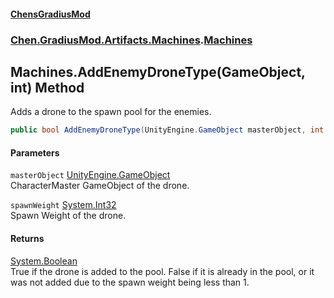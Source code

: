 
#### [ChensGradiusMod](index 'index')

### [Chen.GradiusMod.Artifacts.Machines](ayrCd5wE1fGIQOox6GFHYA 'Chen.GradiusMod.Artifacts.Machines').[Machines](06BKrroboYsdkfWNwbWj1A 'Chen.GradiusMod.Artifacts.Machines.Machines')

## Machines.AddEnemyDroneType(GameObject, int) Method
Adds a drone to the spawn pool for the enemies.  
```csharp
public bool AddEnemyDroneType(UnityEngine.GameObject masterObject, int spawnWeight);
```

#### Parameters
<a name='Chen_GradiusMod_Artifacts_Machines_Machines_AddEnemyDroneType(UnityEngine_GameObject_int)_masterObject'></a>
`masterObject` [UnityEngine.GameObject](https://docs.microsoft.com/en-us/dotnet/api/UnityEngine.GameObject 'UnityEngine.GameObject')  
CharacterMaster GameObject of the drone.
  
<a name='Chen_GradiusMod_Artifacts_Machines_Machines_AddEnemyDroneType(UnityEngine_GameObject_int)_spawnWeight'></a>
`spawnWeight` [System.Int32](https://docs.microsoft.com/en-us/dotnet/api/System.Int32 'System.Int32')  
Spawn Weight of the drone.
  

#### Returns
[System.Boolean](https://docs.microsoft.com/en-us/dotnet/api/System.Boolean 'System.Boolean')  
True if the drone is added to the pool. False if it is already in the pool, or it was not added due to the spawn weight being less than 1.
